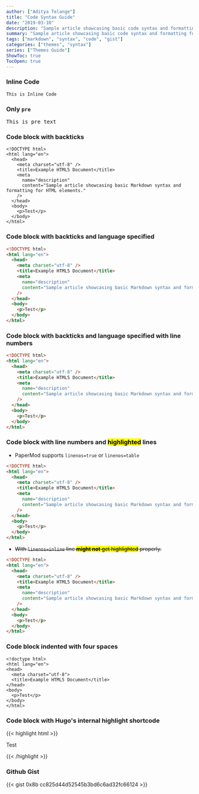 ```yaml
---
author: ["Aditya Telange"]
title: "Code Syntax Guide"
date: "2019-03-10"
description: "Sample article showcasing basic code syntax and formatting for HTML elements."
summary: "Sample article showcasing basic code syntax and formatting for HTML elements."
tags: ["markdown", "syntax", "code", "gist"]
categories: ["themes", "syntax"]
series: ["Themes Guide"]
ShowToc: true
TocOpen: true
---
```


### Inline Code

`This is Inline Code`

### Only `pre`

<pre>
This is pre text
</pre>

### Code block with backticks

```{hl_lines=[2,8]}
<!DOCTYPE html>
<html lang="en">
  <head>
    <meta charset="utf-8" />
    <title>Example HTML5 Document</title>
    <meta
      name="description"
      content="Sample article showcasing basic Markdown syntax and formatting for HTML elements."
    />
  </head>
  <body>
    <p>Test</p>
  </body>
</html>
```

### Code block with backticks and language specified

```html
<!DOCTYPE html>
<html lang="en">
  <head>
    <meta charset="utf-8" />
    <title>Example HTML5 Document</title>
    <meta
      name="description"
      content="Sample article showcasing basic Markdown syntax and formatting for HTML elements."
    />
  </head>
  <body>
    <p>Test</p>
  </body>
</html>
```

### Code block with backticks and language specified with line numbers

```html {linenos=true}
<!DOCTYPE html>
<html lang="en">
  <head>
    <meta charset="utf-8" />
    <title>Example HTML5 Document</title>
    <meta
      name="description"
      content="Sample article showcasing basic Markdown syntax and formatting for HTML elements."
    />
  </head>
  <body>
    <p>Test</p>
  </body>
</html>
```

### Code block with line numbers and <mark>highlighted</mark> lines

- PaperMod supports `linenos=true` or `linenos=table`

```html {linenos=true,hl_lines=[2,8]}
<!DOCTYPE html>
<html lang="en">
  <head>
    <meta charset="utf-8" />
    <title>Example HTML5 Document</title>
    <meta
      name="description"
      content="Sample article showcasing basic Markdown syntax and formatting for HTML elements."
    />
  </head>
  <body>
    <p>Test</p>
  </body>
</html>
```

- <del>With `linenos=inline` line <mark>**might not** get highlighted</mark> properly.<del>

```html {linenos=inline,hl_lines=[2,8]}
<!DOCTYPE html>
<html lang="en">
  <head>
    <meta charset="utf-8" />
    <title>Example HTML5 Document</title>
    <meta
      name="description"
      content="Sample article showcasing basic Markdown syntax and formatting for HTML elements."
    />
  </head>
  <body>
    <p>Test</p>
  </body>
</html>
```

### Code block indented with four spaces

    <!doctype html>
    <html lang="en">
    <head>
      <meta charset="utf-8">
      <title>Example HTML5 Document</title>
    </head>
    <body>
      <p>Test</p>
    </body>
    </html>

### Code block with Hugo's internal highlight shortcode

{{< highlight html >}}

<!doctype html>
<html lang="en">
<head>
  <meta charset="utf-8">
  <title>Example HTML5 Document</title>
</head>
<body>
  <p>Test</p>
</body>
</html>

{{< /highlight >}}

### Github Gist

{{< gist 0x8b cc825d44d52545b3bd6c6ad32fc66124 >}}
